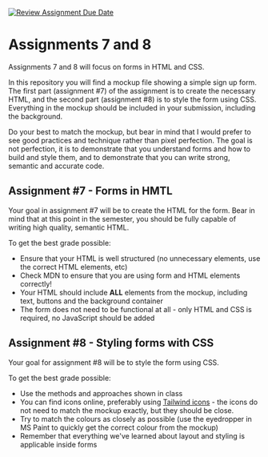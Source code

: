 [![Review Assignment Due Date](https://classroom.github.com/assets/deadline-readme-button-24ddc0f5d75046c5622901739e7c5dd533143b0c8e959d652212380cedb1ea36.svg)](https://classroom.github.com/a/U3g30bJS)
# Assignments 7 and 8

Assignments 7 and 8 will focus on forms in HTML and CSS.

In this repository you will find a mockup file showing a simple sign up form. The first part (assignment #7) of the assignment is to create the necessary HTML, and the second part (assignment #8) is to style the form using CSS. Everything in the mockup should be included in your submission, including the background.

Do your best to match the mockup, but bear in mind that I would prefer to see good practices and technique rather than pixel perfection. The goal is not perfection, it is to demonstrate that you understand forms and how to build and style them, and to demonstrate that you can write strong, semantic and accurate code.

## Assignment #7 - Forms in HMTL

Your goal in assignment #7 will be to create the HTML for the form. Bear in mind that at this point in the semester, you should be fully capable of writing high quality, semantic HTML.

To get the best grade possible:

- Ensure that your HTML is well structured (no unnecessary elements, use the correct HTML elements, etc)
- Check MDN to ensure that you are using form and HTML elements correctly!
- Your HTML should include **ALL** elements from the mockup, including text, buttons and the background container
- The form does not need to be functional at all - only HTML and CSS is required, no JavaScript should be added

## Assignment #8 - Styling forms with CSS

Your goal for assignment #8 will be to style the form using CSS.

To get the best grade possible:

- Use the methods and approaches shown in class
- You can find icons online, preferably using [Tailwind icons](https://www.tailwindtoolbox.com/icons) - the icons do not need to match the mockup exactly, but they should be close.
- Try to match the colours as closely as possible (use the eyedropper in MS Paint to quickly get the correct colour from the mockup)
- Remember that everything we've learned about layout and styling is applicable inside forms

